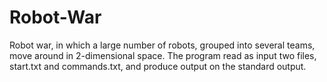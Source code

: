 # Robot-War
Robot war, in which a large number of robots, grouped into several teams, move around in 2-dimensional space. The program read as input two files, start.txt and commands.txt, and produce output on the standard output.
